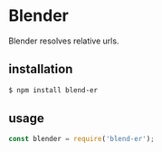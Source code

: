 # Blender

Blender resolves relative urls.

## installation
```bash
$ npm install blend-er
```

## usage
```js
const blender = require('blend-er');
```
